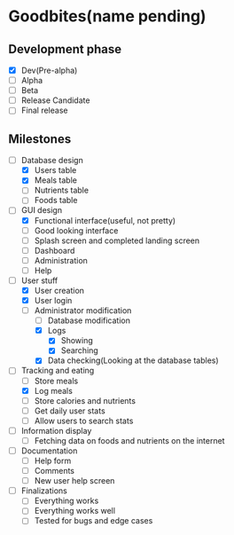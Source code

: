 # Goodbites(name pending)

## Development phase

- [x] Dev(Pre-alpha)
- [ ] Alpha
- [ ] Beta
- [ ] Release Candidate
- [ ] Final release

## Milestones

- [ ] Database design
  - [x] Users table
  - [x] Meals table
  - [ ] Nutrients table
  - [ ] Foods table
- [ ] GUI design
  - [x] Functional interface(useful, not pretty)
  - [ ] Good looking interface
  - [ ] Splash screen and completed landing screen
  - [ ] Dashboard
  - [ ] Administration
  - [ ] Help
- [ ] User stuff
  - [x] User creation
  - [x] User login
  - [ ] Administrator modification
    - [ ] Database modification
    - [x] Logs
      - [x] Showing
      - [x] Searching
    - [x] Data checking(Looking at the database tables)
- [ ] Tracking and eating
  - [ ] Store meals
  - [x] Log meals
  - [ ] Store calories and nutrients
  - [ ] Get daily user stats
  - [ ] Allow users to search stats
- [ ] Information display
  - [ ] Fetching data on foods and nutrients on the internet
- [ ] Documentation
  - [ ] Help form
  - [ ] Comments
  - [ ] New user help screen
- [ ] Finalizations
  - [ ] Everything works
  - [ ] Everything works well
  - [ ] Tested for bugs and edge cases
